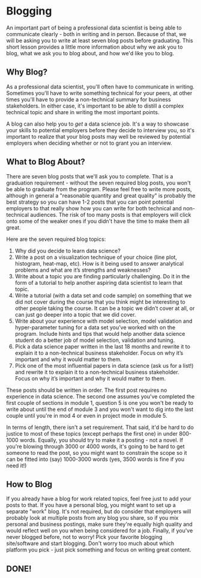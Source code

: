 # Blogging

An important part of being a professional data scientist is being able to communicate clearly - both in writing and in person. Because of that, we will be asking you to write at least seven blog posts before graduating. This short lesson provides a little more information about why we ask you to blog, what we ask you to blog about, and how we'd like you to blog.

## Why Blog?

As a professional data scientist, you'll often have to communicate in writing. Sometimes you'll have to write something technical for your peers, at other times you'll have to provide a non-technical summary for business stakeholders. In either case, it's important to be able to distill a complex technical topic and share in writing the most important points.

A blog can also help you to *get* a data science job. It's a way to showcase your skills to potential employers before they decide to interview you, so it's important to realize that your blog posts may well be reviewed by potential employers when deciding whether or not to grant you an interview.

## What to Blog About?

There are seven blog posts that we'll ask you to complete. That is a graduation requirement - without the seven required blog posts, you won't be able to graduate from the program. Please feel free to write more posts, although in general a "reasonable quantity and great quality" is probably the best strategy so you can have 1-2 posts that you can point potential employers to that really show how you can write for both technical and non-technical audiences. The risk of too many posts is that employers will click onto some of the weaker ones if you didn't have the time to make them all great.

Here are the seven required blog topics:
1. Why did you decide to learn data science?
2. Write a post on a visualization technique of your choice (line plot, histogram, heat-map, etc). How is it being used to answer analytical problems and what are it’s strengths and weaknesses?
3. Write about a topic you are finding particularly challenging. Do it in the form of a tutorial to help another aspiring data scientist to learn that topic.
4. Write a tutorial (with a data set and code sample) on something that we did not cover during the course that you think might be interesting to other people taking the course. It can be a topic we didn’t cover at all, or can just go deeper into a topic that we did cover.
5. Write about your experience with model selection, model validation and hyper-parameter tuning for a data set you’ve worked with on the program. Include hints and tips that would help another data science student do a better job of model selection, validation and tuning.
6. Pick a data science paper written in the last 18 months and rewrite it to explain it to a non-technical business stakeholder. Focus on why it’s important and why it would matter to them.
7. Pick one of the most influential papers in data science (ask us for a list!) and rewrite it to explain it to a non-technical business stakeholder. Focus on why it’s important and why it would matter to them.

These posts should be written in order. The first post requires no experience in data science. The second one assumes you've completed the first couple of sections in module 1, question 5 is one you won't be ready to write about until the end of module 3 and you won't want to dig into the last couple until you're in mod 4 or even in project mode in module 5.

In terms of length, there isn't a set requirement. That said, it'd be hard to do justice to most of these topics (except perhaps the first one) in under 800-1000 words. Equally, you should try to make it a posting - not a novel. If you're blowing through 3000 or 4000 words, it's going to be hard to get someone to read the post, so you might want to constrain the scope so it can be fitted into (say) 1000-3000 words (yes, 3500 words is fine if you need it!)

## How to Blog

If you already have a blog for work related topics, feel free just to add your posts to that. If you have a personal blog, you might want to set up a separate "work" blog. It's not required, but do consider that employers will probably look at multiple posts from any blog you share, so if you mix personal and business postings, make sure they're equally high quality and would reflect well on you when being considered for a job. Finally, if you've never blogged before, not to worry! Pick your favorite blogging site/software and start blogging. Don't worry too much about which platform you pick - just pick something and focus on writing great content.

## DONE!